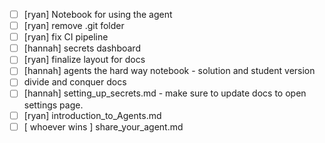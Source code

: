 - [ ] [ryan] Notebook for using the agent
- [ ] [ryan] remove .git folder
- [ ] [ryan] fix CI pipeline
- [ ] [hannah] secrets dashboard
- [ ] [ryan] finalize layout for docs
- [ ] [hannah] agents the hard way notebook - solution and student version
- [ ] divide and conquer docs
- [ ] [hannah] setting_up_secrets.md
        - make sure to update docs to open settings page.
- [ ] [ryan] introduction_to_Agents.md
- [ ] [ whoever wins ] share_your_agent.md
